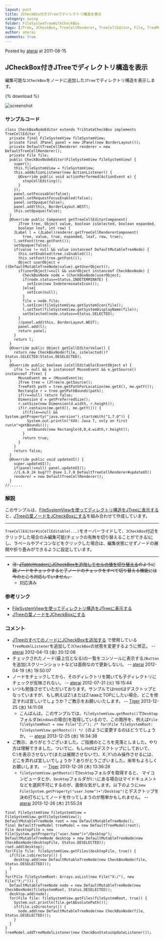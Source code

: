 ```yaml
---
layout: post
title: JCheckBox付きJTreeでディレクトリ構造を表示
category: swing
folder: FileSystemTreeWithCheckBox
tags: [JTree, JCheckBox, TreeCellRenderer, TreeCellEditor, File, TreeModelListener, SwingWorker]
author: aterai
comments: true
---
```


Posted by [aterai](http://terai.xrea.jp/aterai.html) at 2011-08-15

## JCheckBox付きJTreeでディレクトリ構造を表示
編集可能な`JCheckBox`をノードに追加した`JTree`でディレクトリ構造を表示します。

{% download %}

![screenshot](https://lh6.googleusercontent.com/-5ihZ2R-e4Ug/Tki-blUTxaI/AAAAAAAABA0/5KCjlm9CkSY/s800/FileSystemTreeWithCheckBox.png)

### サンプルコード
<pre class="prettyprint"><code>class CheckBoxNodeEditor extends TriStateCheckBox implements TreeCellEditor {
  private final FileSystemView fileSystemView;
  private final JPanel panel = new JPanel(new BorderLayout());
  private DefaultTreeCellRenderer renderer = new DefaultTreeCellRenderer();
  private File file;
  public CheckBoxNodeEditor(FileSystemView fileSystemView) {
    super();
    this.fileSystemView = fileSystemView;
    this.addActionListener(new ActionListener() {
      @Override public void actionPerformed(ActionEvent e) {
        stopCellEditing();
      }
    });
    panel.setFocusable(false);
    panel.setRequestFocusEnabled(false);
    panel.setOpaque(false);
    panel.add(this, BorderLayout.WEST);
    this.setOpaque(false);
  }
  @Override public Component getTreeCellEditorComponent(
      JTree tree, Object value, boolean isSelected, boolean expanded,
      boolean leaf, int row) {
    JLabel l = (JLabel)renderer.getTreeCellRendererComponent(
        tree, value, true, expanded, leaf, row, true);
    l.setFont(tree.getFont());
    setOpaque(false);
    if(value != null &amp;&amp; value instanceof DefaultMutableTreeNode) {
      this.setEnabled(tree.isEnabled());
      this.setFont(tree.getFont());
      Object userObject = ((DefaultMutableTreeNode)value).getUserObject();
      if(userObject!=null &amp;&amp; userObject instanceof CheckBoxNode) {
        CheckBoxNode node = (CheckBoxNode)userObject;
        if(node.status==Status.INDETERMINATE) {
          setIcon(new IndeterminateIcon());
        }else{
          setIcon(null);
        }
        file = node.file;
        l.setIcon(fileSystemView.getSystemIcon(file));
        l.setText(fileSystemView.getSystemDisplayName(file));
        setSelected(node.status==Status.SELECTED);
      }
      //panel.add(this, BorderLayout.WEST);
      panel.add(l);
      return panel;
    }
    return l;
  }
  @Override public Object getCellEditorValue() {
    return new CheckBoxNode(file, isSelected()?Status.SELECTED:Status.DESELECTED);
  }
  @Override public boolean isCellEditable(EventObject e) {
    if(e != null &amp;&amp; e instanceof MouseEvent &amp;&amp; e.getSource() instanceof JTree) {
      MouseEvent me = (MouseEvent)e;
      JTree tree = (JTree)e.getSource();
      TreePath path = tree.getPathForLocation(me.getX(), me.getY());
      Rectangle r = tree.getPathBounds(path);
      if(r==null) return false;
      Dimension d = getPreferredSize();
      r.setSize(new Dimension(d.width, r.height));
      if(r.contains(me.getX(), me.getY())) {
        if(file==null &amp;&amp; System.getProperty("java.version").startsWith("1.7.0")) {
          System.out.println("XXX: Java 7, only on first run\n"+getBounds());
          setBounds(new Rectangle(0,0,d.width,r.height));
        }
        return true;
      }
    }
    return false;
  }
  @Override public void updateUI() {
    super.updateUI();
    if(panel!=null) panel.updateUI();
    //1.6.0_24 bug??? @see 1.7.0 DefaultTreeCellRenderer#updateUI()
    renderer = new DefaultTreeCellRenderer();
  }
//......
</code></pre>

### 解説
このサンプルは、[FileSystemViewを使ってディレクトリ構造をJTreeに表示する](http://terai.xrea.jp/Swing/DirectoryTree.html)と、[JTreeの葉ノードをJCheckBoxにする](http://terai.xrea.jp/Swing/CheckBoxNodeTree.html)を組み合わせて作成しています。

- - - -
`TreeCellEditor#isCellEditable(...)`をオーバーライドして、`JCheckBox`付近をクリックした場合のみ編集可能(チェックの有無を切り替えることができる)にし、ラベールやアイコンなどをクリックした場合は、編集状態にせずノードの展開や折り畳みができるように設定しています。

- - - -
- ~~注: [JTableHeaderにJCheckBoxを追加してセルの値を切り替える](http://terai.xrea.jp/Swing/TableHeaderCheckBox.html)のように親ノードをチェックすると子ノードのチェックをすべて切り替える機能には今のところ対応していません。~~
    - 対応済み

<!-- dummy comment line for breaking list -->

### 参考リンク
- [FileSystemViewを使ってディレクトリ構造をJTreeに表示する](http://terai.xrea.jp/Swing/DirectoryTree.html)
- [JTreeの葉ノードをJCheckBoxにする](http://terai.xrea.jp/Swing/CheckBoxNodeTree.html)

<!-- dummy comment line for breaking list -->

### コメント
- [JTreeのすべてのノードにJCheckBoxを追加する](http://terai.xrea.jp/Swing/CheckBoxNodeEditor.html) で使用している`TreeModelListener`を追加して`JCheckBox`の状態を変更するように修正。 -- [aterai](http://terai.xrea.jp/aterai.html) 2012-04-13 (金) 20:12:08
- チェックされたノード(最上位となる)の一覧をコンソールに表示する`JButton`を追加(スクリーンショットなどは面倒なので更新しない)。 -- [aterai](http://terai.xrea.jp/aterai.html) 2012-04-19 (木) 19:50:07
- ノードをチェックしてから、そのディレクトリを開いても子ディレクトリにチェックが反映されない。 -- [aterai](http://terai.xrea.jp/aterai.html) 2012-07-31 (火) 18:15:44
- いつも勉強させていただいております。サンプルではrootはデスクトップとなっていますが、もし例えばZ:\またはZ:\aaaとTOPにしたい場合、どこを修正すれば宜しいでしょうか？ご教示をお願いいたします。 -- [Tiger](http://terai.xrea.jp/Tiger.html) 2013-12-25 (水) 14:11:08
    - こんばんは。このサンプルでは、`fileSystemView.getRoots()`で`Desktop`フォルダ(`Windows`の場合)を取得しているので、この箇所を、例えば`File fileSystemRoot = new File("Z:/"); /* for(File fileSystemRoot: fileSystemView.getRoots()) */ {`のように変更するのはどうでしょうか。 -- [aterai](http://terai.xrea.jp/aterai.html) 2013-12-25 (水) 16:34:38
- ご教示、ありがとうございました。ご指摘のところを見落としました。やり方は理解できました。ついでに、もしrootはデスクトップにしておいて、C:\を表示させないで(または展開させないで)、X:\,Y:\のみ操作させるには、どこを弄れば宜しいでしょうか？ありがとうございました。来年もよろしくお願いします。 -- [Tiger](http://terai.xrea.jp/Tiger.html) 2013-12-26 (木) 13:36:28
    - `fileSystemView.getRoots()`で`Desktop`フォルダを取得すると、 マイコンピュータとか、`Desktop`フォルダが`C:\`にある場合はマイドキュメントなどを選択不可にするのが、面倒な気がします。以下のように`new File(System.getProperty("user.home")+"/Desktop")`とデスクトップを決め打ちにしてノードを作ってしまうのが簡単かもしれません。 -- [aterai](http://terai.xrea.jp/aterai.html) 2013-12-26 (木) 21:55:24

<!-- dummy comment line for breaking list -->

<pre class="prettyprint"><code>final FileSystemView fileSystemView = FileSystemView.getFileSystemView();
DefaultMutableTreeNode root = new DefaultMutableTreeNode();
final DefaultTreeModel treeModel = new DefaultTreeModel(root);
File desktopFile = new File(System.getProperty("user.home")+"/Desktop");
DefaultMutableTreeNode desktop = new DefaultMutableTreeNode(new CheckBoxNode(desktopFile, Status.DESELECTED));
root.add(desktop);
for(File file: fileSystemView.getFiles(desktopFile, true)) {
  if(file.isDirectory()) {
    desktop.add(new DefaultMutableTreeNode(new CheckBoxNode(file, Status.DESELECTED)));
  }
}
for(File fileSystemRoot: Arrays.asList(new File("X:/"), new File("Y:/"))) {
  DefaultMutableTreeNode node = new DefaultMutableTreeNode(new CheckBoxNode(fileSystemRoot, Status.DESELECTED));
  desktop.add(node);
  for(File file: fileSystemView.getFiles(fileSystemRoot, true)) {
    System.out.println(file.getAbsolutePath());
    if(file.isDirectory()) {
      node.add(new DefaultMutableTreeNode(new CheckBoxNode(file, Status.DESELECTED)));
    }
  }
}
treeModel.addTreeModelListener(new CheckBoxStatusUpdateListener());
</code></pre>

